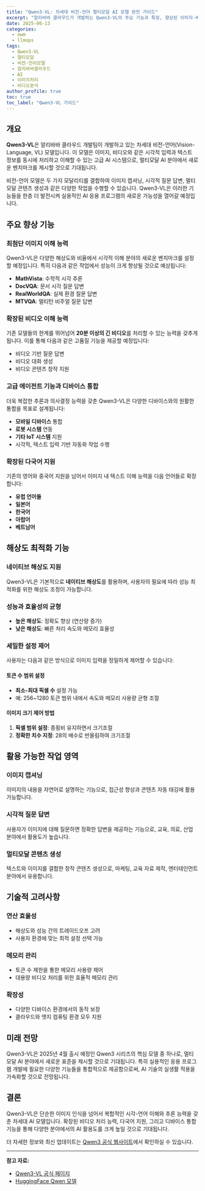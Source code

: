 ```yaml
---
title: "Qwen3-VL: 차세대 비전-언어 멀티모달 AI 모델 완전 가이드"
excerpt: "알리바바 클라우드가 개발하는 Qwen3-VL의 주요 기능과 특징, 향상된 이미지·비디오 이해 능력과 다국어 지원에 대해 알아보세요."
date: 2025-06-13
categories: 
  - owm
  - llmops
tags: 
  - Qwen3-VL
  - 멀티모달
  - 비전-언어모델
  - 알리바바클라우드
  - AI
  - 이미지처리
  - 비디오분석
author_profile: true
toc: true
toc_label: "Qwen3-VL 가이드"
---
```


## 개요

**Qwen3-VL**은 알리바바 클라우드 개발팀이 개발하고 있는 차세대 비전-언어(Vision-Language, VL) 모델입니다. 이 모델은 이미지, 비디오와 같은 시각적 입력과 텍스트 정보를 동시에 처리하고 이해할 수 있는 고급 AI 시스템으로, 멀티모달 AI 분야에서 새로운 벤치마크를 제시할 것으로 기대됩니다.

비전-언어 모델은 두 가지 모달리티를 결합하여 이미지 캡셔닝, 시각적 질문 답변, 멀티모달 콘텐츠 생성과 같은 다양한 작업을 수행할 수 있습니다. Qwen3-VL은 이러한 기능들을 한층 더 발전시켜 실용적인 AI 응용 프로그램의 새로운 가능성을 열어갈 예정입니다.

## 주요 향상 기능

### 최첨단 이미지 이해 능력

Qwen3-VL은 다양한 해상도와 비율에서 시각적 이해 분야의 새로운 벤치마크를 설정할 예정입니다. 특히 다음과 같은 작업에서 성능이 크게 향상될 것으로 예상됩니다:

- **MathVista**: 수학적 시각 추론
- **DocVQA**: 문서 시각 질문 답변
- **RealWorldQA**: 실제 환경 질문 답변
- **MTVQA**: 멀티턴 비주얼 질문 답변

### 확장된 비디오 이해 능력

기존 모델들의 한계를 뛰어넘어 **20분 이상의 긴 비디오**를 처리할 수 있는 능력을 갖추게 됩니다. 이를 통해 다음과 같은 고품질 기능을 제공할 예정입니다:

- 비디오 기반 질문 답변
- 비디오 대화 생성
- 비디오 콘텐츠 창작 지원

### 고급 에이전트 기능과 디바이스 통합

더욱 복잡한 추론과 의사결정 능력을 갖춘 Qwen3-VL은 다양한 디바이스와의 원활한 통합을 목표로 설계됩니다:

- **모바일 디바이스** 통합
- **로봇 시스템** 연동
- **기타 IoT 시스템** 지원
- 시각적, 텍스트 입력 기반 자동화 작업 수행

### 확장된 다국어 지원

기존의 영어와 중국어 지원을 넘어서 이미지 내 텍스트 이해 능력을 다음 언어들로 확장합니다:

- **유럽 언어들**
- **일본어**
- **한국어**
- **아랍어**
- **베트남어**

## 해상도 최적화 기능

### 네이티브 해상도 지원

Qwen3-VL은 기본적으로 **네이티브 해상도**를 활용하며, 사용자의 필요에 따라 성능 최적화를 위한 해상도 조정이 가능합니다.

### 성능과 효율성의 균형

- **높은 해상도**: 정확도 향상 (연산량 증가)
- **낮은 해상도**: 빠른 처리 속도와 메모리 효율성

### 세밀한 설정 제어

사용자는 다음과 같은 방식으로 이미지 입력을 정밀하게 제어할 수 있습니다:

#### 토큰 수 범위 설정
- **최소-최대 픽셀 수** 설정 가능
- 예: 256~1280 토큰 범위 내에서 속도와 메모리 사용량 균형 조절

#### 이미지 크기 제어 방법
1. **픽셀 범위 설정**: 종횡비 유지하면서 크기조절
2. **정확한 치수 지정**: 28의 배수로 반올림하여 크기조절

## 활용 가능한 작업 영역

### 이미지 캡셔닝
이미지의 내용을 자연어로 설명하는 기능으로, 접근성 향상과 콘텐츠 자동 태깅에 활용 가능합니다.

### 시각적 질문 답변
사용자가 이미지에 대해 질문하면 정확한 답변을 제공하는 기능으로, 교육, 의료, 산업 분야에서 활용도가 높습니다.

### 멀티모달 콘텐츠 생성
텍스트와 이미지를 결합한 창작 콘텐츠 생성으로, 마케팅, 교육 자료 제작, 엔터테인먼트 분야에서 유용합니다.

## 기술적 고려사항

### 연산 효율성
- 해상도와 성능 간의 트레이드오프 고려
- 사용자 환경에 맞는 최적 설정 선택 가능

### 메모리 관리
- 토큰 수 제한을 통한 메모리 사용량 제어
- 대용량 비디오 처리를 위한 효율적 메모리 관리

### 확장성
- 다양한 디바이스 환경에서의 동작 보장
- 클라우드와 엣지 컴퓨팅 환경 모두 지원

## 미래 전망

Qwen3-VL은 2025년 4월 출시 예정인 Qwen3 시리즈의 핵심 모델 중 하나로, 멀티모달 AI 분야에서 새로운 표준을 제시할 것으로 기대됩니다. 특히 실용적인 응용 프로그램 개발에 필요한 다양한 기능들을 통합적으로 제공함으로써, AI 기술의 실생활 적용을 가속화할 것으로 전망됩니다.

## 결론

Qwen3-VL은 단순한 이미지 인식을 넘어서 복합적인 시각-언어 이해와 추론 능력을 갖춘 차세대 AI 모델입니다. 확장된 비디오 처리 능력, 다국어 지원, 그리고 디바이스 통합 기능을 통해 다양한 분야에서의 AI 활용도를 크게 높일 것으로 기대됩니다.

더 자세한 정보와 최신 업데이트는 [Qwen3 공식 웹사이트](https://qwen3.org/vl/)에서 확인하실 수 있습니다.

---

**참고 자료:**
- [Qwen3-VL 공식 페이지](https://qwen3.org/vl/)
- [HuggingFace Qwen 모델](https://huggingface.co/collections/Qwen) 